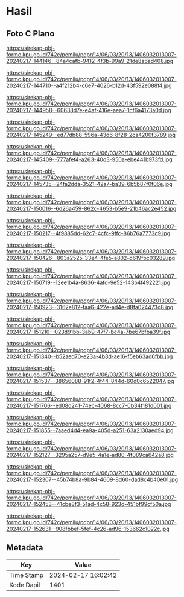 # Hasil

## Foto C Plano

https://sirekap-obj-formc.kpu.go.id/742c/pemilu/pdpr/14/06/03/20/13/1406032013007-20240217-144146--84a4cafb-9412-4f3b-99a9-21de8a6ad408.jpg

https://sirekap-obj-formc.kpu.go.id/742c/pemilu/pdpr/14/06/03/20/13/1406032013007-20240217-144710--a4f212b4-c6e7-4026-b12d-43f592e088f4.jpg

https://sirekap-obj-formc.kpu.go.id/742c/pemilu/pdpr/14/06/03/20/13/1406032013007-20240217-144958--60638d7e-e4af-416e-aea7-1cf6a4173a0d.jpg

https://sirekap-obj-formc.kpu.go.id/742c/pemilu/pdpr/14/06/03/20/13/1406032013007-20240217-145249--ed77db88-596a-43d6-8f28-2ca4200f3789.jpg

https://sirekap-obj-formc.kpu.go.id/742c/pemilu/pdpr/14/06/03/20/13/1406032013007-20240217-145409--777afef4-a263-40d3-950a-ebe441b973fd.jpg

https://sirekap-obj-formc.kpu.go.id/742c/pemilu/pdpr/14/06/03/20/13/1406032013007-20240217-145735--24fa2dda-3521-42a7-ba39-6b5b87f0f06e.jpg

https://sirekap-obj-formc.kpu.go.id/742c/pemilu/pdpr/14/06/03/20/13/1406032013007-20240217-150016--6d26a459-862c-4653-b5e9-21b46ac2e452.jpg

https://sirekap-obj-formc.kpu.go.id/742c/pemilu/pdpr/14/06/03/20/13/1406032013007-20240217-150217--4f9885dd-62c7-4cfc-9ffc-86b76a7773c9.jpg

https://sirekap-obj-formc.kpu.go.id/742c/pemilu/pdpr/14/06/03/20/13/1406032013007-20240217-150426--803a2525-33e4-4fe5-a802-d619fbc03289.jpg

https://sirekap-obj-formc.kpu.go.id/742c/pemilu/pdpr/14/06/03/20/13/1406032013007-20240217-150719--12ee1b4a-8636-4afd-9e52-143b4f492221.jpg

https://sirekap-obj-formc.kpu.go.id/742c/pemilu/pdpr/14/06/03/20/13/1406032013007-20240217-150923--3162e812-faa6-422e-ad4e-d8fa024473d8.jpg

https://sirekap-obj-formc.kpu.go.id/742c/pemilu/pdpr/14/06/03/20/13/1406032013007-20240217-151210--023d91bb-3ab9-47f7-bc4a-7be67bfba39f.jpg

https://sirekap-obj-formc.kpu.go.id/742c/pemilu/pdpr/14/06/03/20/13/1406032013007-20240217-151340--b52aed70-e23a-4b3d-ae16-f5eb63ad6fbb.jpg

https://sirekap-obj-formc.kpu.go.id/742c/pemilu/pdpr/14/06/03/20/13/1406032013007-20240217-151537--38656088-91f2-4f44-844d-60d0c6522047.jpg

https://sirekap-obj-formc.kpu.go.id/742c/pemilu/pdpr/14/06/03/20/13/1406032013007-20240217-151706--ed08d241-74ec-4068-8cc7-0b34f181d001.jpg

https://sirekap-obj-formc.kpu.go.id/742c/pemilu/pdpr/14/06/03/20/13/1406032013007-20240217-151855--7aaed4d4-ea9a-405d-a251-63a2130aed94.jpg

https://sirekap-obj-formc.kpu.go.id/742c/pemilu/pdpr/14/06/03/20/13/1406032013007-20240217-152127--3295a257-d9e5-4a1e-ad80-4f089ca642a8.jpg

https://sirekap-obj-formc.kpu.go.id/742c/pemilu/pdpr/14/06/03/20/13/1406032013007-20240217-152307--45b74b8a-9b84-4609-8d60-dad8c4b40e01.jpg

https://sirekap-obj-formc.kpu.go.id/742c/pemilu/pdpr/14/06/03/20/13/1406032013007-20240217-152453--41cbe8f3-51ad-4c58-923d-451bf99cf50a.jpg

https://sirekap-obj-formc.kpu.go.id/742c/pemilu/pdpr/14/06/03/20/13/1406032013007-20240217-152631--908fbbef-5fef-4c26-ad96-153662c1022c.jpg


## Metadata

| Key        | Value               |
| ---------- | ------------------- |
| Time Stamp | 2024-02-17 16:02:42 |
| Kode Dapil | 1401                |



